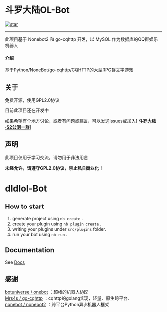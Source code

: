 # 斗罗大陆OL-Bot

[![star](https://gitee.com/lvyunqi/dldlol-Bot/badge/star.svg?theme=dark)](https://gitee.com/lvyunqi/dldlol-Bot/stargazers)
****
此项目基于 Nonebot2 和 go-cqhttp 开发，以 MySQL 作为数据库的QQ群娱乐机器人
#### 介绍
基于Python/NoneBot/go-cqhttp/CQHTTP的大型RPG群文字游戏

## 关于
免费开源，使用GPL2.0协议

目前此项目还在开发中

如果希望有个地方讨论，或者有问题或建议，可以发送issues或加入[ <strong>[斗罗大陆·S2公测一群](https://jq.qq.com/?_wv=1027&k=t82s58Pl)</strong>]

## 声明

此项目仅用于学习交流，请勿用于非法用途

 **未经允许，请遵守GPL2.0协议，禁止私自商业化！** 

# dldlol-Bot

## How to start

1. generate project using `nb create` .
2. create your plugin using `nb plugin create` .
3. writing your plugins under `src/plugins` folder.
4. run your bot using `nb run` .

## Documentation

See [Docs](https://v2.nonebot.dev/)

## 感谢
[botuniverse / onebot](https://github.com/botuniverse/onebot) ：超棒的机器人协议  
[Mrs4s / go-cqhttp](https://github.com/Mrs4s/go-cqhttp) ：cqhttp的golang实现，轻量、原生跨平台.  
[nonebot / nonebot2](https://github.com/nonebot/nonebot2) ：跨平台Python异步机器人框架  
